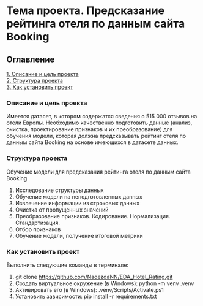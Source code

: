 # Тема проекта. Предсказание рейтинга отеля по данным сайта Booking

## Оглавление  
[1. Описание и цель проекта](./README.md#Описание-и-цель-проекта)  
[2. Структура проекта](./README.md#Структура-проекта)  
[3. Как установить проект](./README.md#Как-установить-проект)   

### Описание и цель проекта
Имеется датасет, в котором содержатся сведения о 515 000 отзывов на отели Европы. Необходимо качественно подготовить данные (анализ, очистка, проектирование признаков и их преобразование) для обучения модели, которая должна предсказывать рейтинг отеля по данным сайта Booking на основе имеющихся в датасете данных.

### Структура проекта    
Обучение модели для предсказания рейтинга отеля по данным сайта Booking
1. Исследование структуры данных
2. Обучение модели на неподготовленных данных
3. Извлечение информации из строковых данных
4. Очистка от пропущенных значений
5. Преобразование признаков. Кодирование. Нормализация. Стандартизация.
6. Отбор признаков
7. Обучение модели, получение итоговой метрики

### Как установить проект
Выполнить следующие команды в терминале:
1. git clone https://github.com/NadezdaNN/EDA_Hotel_Rating.git
2. Создать виртуальное окружение (в Windows): python -m venv .venv
3. Активировать его (в Windows): .venv/Scripts/Activate.ps1
4. Установить зависимости: pip install -r requirements.txt
